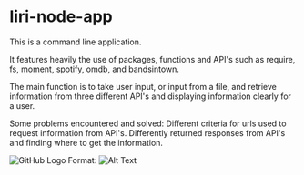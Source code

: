 # liri-node-app

This is a command line application. 

It features heavily the use of 
packages, functions and API's such as require, fs, moment, spotify, omdb, and bandsintown.

The main function is to take user input, or input from a file, and retrieve information from three different API's and displaying information clearly for a user.

Some problems encountered and solved: 
Different criteria for urls used to request information from API's.
Differently returned responses from API's and finding where to get the information. 

![GitHub Logo](/)
Format: ![Alt Text](url)